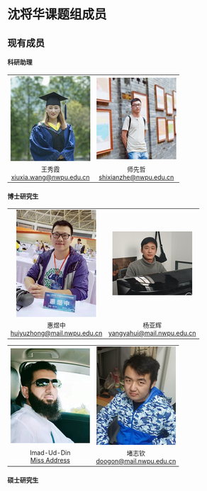 # 沈将华课题组成员


<!--more-->

## 现有成员

#### 科研助理

<table class="half">
<tr>
  <td><center><img src = "wangxiuxia.jpg" /></center></td>
  <td><center><img src = "shixianzhe.jpg" /></center></td>
</tr>
  <td><center>王秀霞<br><a href="mailto:xiuxia.wang@nwpu.edu.cn">xiuxia.wang@nwpu.edu.cn</a></center></td>
  <td><center>师先哲<br><a href="mailto:shixianzhe@nwpu.edu.cn">shixianzhe@nwpu.edu.cn</a></center></td>
</table>


#### 博士研究生
<table class="half">
<tr>
  <td><center><img src = "huiyuzhong.jpg" /></center></td>
  <td><center><img src = "yangyahui.jpg" /></center></td>
</tr>
  <td><center>惠煜中<br><a href="mailto:huiyuzhong@mail.nwpu.edu.cn">huiyuzhong@mail.nwpu.edu.cn</a></center></td>
  <td><center>杨亚辉<br><a href="mailto:yangyahui@mail.nwpu.edu.cn">yangyahui@mail.nwpu.edu.cn</a></center></td>
</table>

<table class="half">
<tr>
  <td><center><img src = "imad.png" /></center></td>
  <td><center><img src = "duzhiqin.png" /></center></td>
</tr>
  <td><center>Imad-Ud-Din<br><a href="mailto:huiyuzhong@mail.nwpu.edu.cn">Miss Address</a></center></td>
  <td><center>堵志钦<br><a href="mailto:doogon@mail.nwpu.edu.cn">doogon@mail.nwpu.edu.cn</a></center></td>
</table>


#### 硕士研究生


